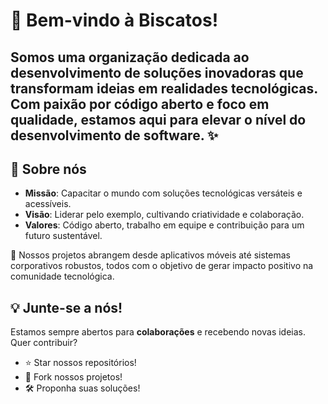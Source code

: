 # 🚀 Bem-vindo à **Biscatos**!  
Somos uma organização dedicada ao desenvolvimento de soluções inovadoras que transformam ideias em realidades tecnológicas. Com paixão por **código aberto** e foco em **qualidade**, estamos aqui para elevar o nível do desenvolvimento de software. ✨  
---
## 🌟 **Sobre nós**
- **Missão**: Capacitar o mundo com soluções tecnológicas versáteis e acessíveis.
- **Visão**: Liderar pelo exemplo, cultivando criatividade e colaboração.
- **Valores**: Código aberto, trabalho em equipe e contribuição para um futuro sustentável.

🎯 Nossos projetos abrangem desde aplicativos móveis até sistemas corporativos robustos, todos com o objetivo de gerar impacto positivo na comunidade tecnológica.

## 💡 **Junte-se a nós!**
Estamos sempre abertos para **colaborações** e recebendo novas ideias. Quer contribuir?  
- ⭐ Star nossos repositórios!
- 🍴 Fork nossos projetos!
- 🛠️ Proponha suas soluções!  



